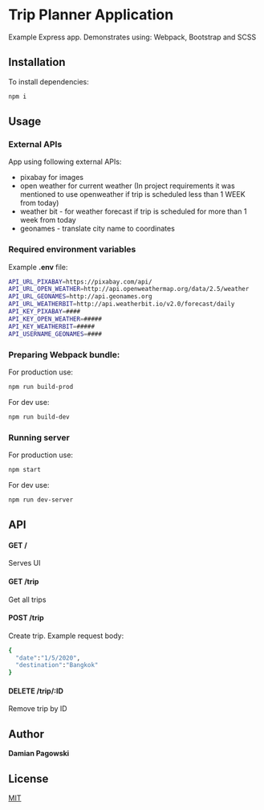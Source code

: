 # Trip Planner Application

Example Express app. Demonstrates using: Webpack, Bootstrap and SCSS

## Installation

To install dependencies:

```bash
npm i
```

## Usage

### External APIs

App using following external APIs:
- pixabay for images
- open weather for current weather (In project requirements it was mentioned to use openweather if trip is scheduled less than 1 WEEK from today)
- weather bit - for weather forecast if trip is scheduled for more than 1 week from today 
- geonames - translate city name to coordinates

### Required environment variables

Example **.env** file:
```bash
API_URL_PIXABAY=https://pixabay.com/api/
API_URL_OPEN_WEATHER=http://api.openweathermap.org/data/2.5/weather
API_URL_GEONAMES=http://api.geonames.org
API_URL_WEATHERBIT=http://api.weatherbit.io/v2.0/forecast/daily
API_KEY_PIXABAY=####
API_KEY_OPEN_WEATHER=#####
API_KEY_WEATHERBIT=#####
API_USERNAME_GEONAMES=####
```

### Preparing Webpack bundle:

For production use:
```bash
npm run build-prod
```

For dev use:
```bash
npm run build-dev
```

### Running server

For production use:
```bash
npm start
```

For dev use:
```bash
npm run dev-server
```
## API

#### GET /
Serves UI
#### GET /trip
Get all trips 
#### POST /trip
Create trip. Example request body:
```bash
{
  "date":"1/5/2020", 
  "destination":"Bangkok"
}
```

#### DELETE /trip/:ID
Remove trip by ID

## Author
**Damian Pagowski**


## License
[MIT](https://choosealicense.com/licenses/mit/)